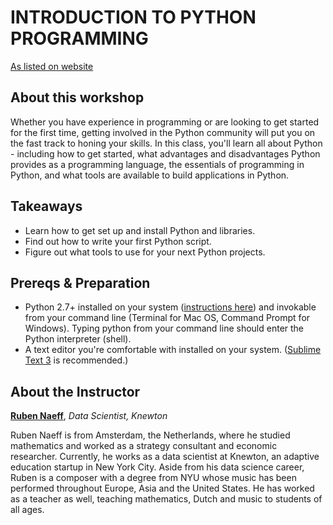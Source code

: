 # INTRODUCTION TO PYTHON PROGRAMMING
[As listed on website](https://generalassemb.ly/education/introduction-to-python-programming)


## About this workshop

Whether you have experience in programming or are looking to get started for the first time, getting involved in the Python community will put you on the fast track to honing your skills. In this class, you'll learn all about Python - including how to get started, what advantages and disadvantages Python provides as a programming language, the essentials of programming in Python, and what tools are available to build applications in Python.


## Takeaways

- Learn how to get set up and install Python and libraries.
- Find out how to write your first Python script.
- Figure out what tools to use for your next Python projects.


## Prereqs & Preparation

- Python 2.7+ installed on your system ([instructions here](https://www.python.org/downloads/)) and invokable from your command line (Terminal for Mac OS, Command Prompt for Windows). Typing python from your command line should enter the Python interpreter (shell).
- A text editor you're comfortable with installed on your system. ([Sublime Text 3](http://www.sublimetext.com/3) is recommended.)


## About the Instructor

**[Ruben Naeff](https://generalassemb.ly/instructors/ruben-naeff/5543)**, _Data Scientist, Knewton_

Ruben Naeff is from Amsterdam, the Netherlands, where he studied mathematics and worked as a strategy consultant and economic researcher. Currently, he works as a data scientist at Knewton, an adaptive education startup in New York City. Aside from his data science career, Ruben is a composer with a degree from NYU whose music has been performed throughout Europe, Asia and the United States. He has worked as a teacher as well, teaching mathematics, Dutch and music to students of all ages.
